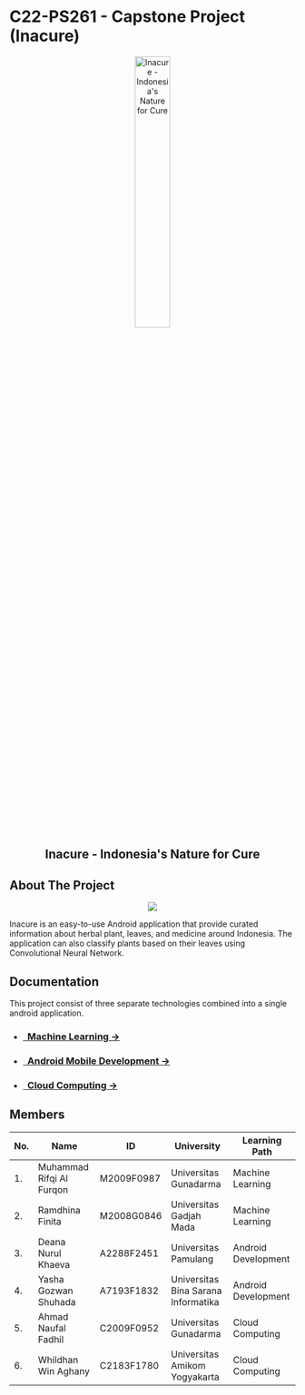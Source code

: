 # C22-PS261 - Capstone Project (Inacure)

<p align="center">
  <img width="35%" src="https://user-images.githubusercontent.com/71868613/173235780-998cbb78-7dc8-4c42-9213-2cedffe42d84.png" alt="Inacure - Indonesia's Nature for Cure"><br>
  <h2 align="center">Inacure - Indonesia's Nature for Cure</h2>
</p>

## About The Project

<p align="center">
  <img src="https://user-images.githubusercontent.com/71868613/173239047-12292f83-eab9-4f45-becd-0bd6e9cb3989.gif"><br>
</p>
Inacure is an easy-to-use Android application that provide curated information about herbal plant, leaves, and medicine around Indonesia. The application can also classify plants based on their leaves using Convolutional Neural Network.

## Documentation

This project consist of three separate technologies combined into a single android application.

- ### [&nbsp;&nbsp;Machine Learning &rarr;](https://github.com/rifqoi/Inacure-Machine-Learning)
- ### [&nbsp;&nbsp;Android Mobile Development &rarr;](https://github.com/yashagozwan/inacure-app)
- ### [&nbsp;&nbsp;Cloud Computing &rarr;](https://github.com/naufal360/inacure-api)

## Members


|No.| Name        |ID           | University  | Learning Path|
|---| ------------- |-------------| -----|---|
|1.| Muhammad Rifqi Al Furqon      |M2009F0987 | Universitas Gunadarma | Machine Learning
|2.| Ramdhina Finita| M2008G0846 |    Universitas Gadjah Mada | Machine Learning
|3.| Deana Nurul Khaeva | A2288F2451      | Universitas Pamulang| Android Development
|4.| Yasha Gozwan Shuhada | A7193F1832 | Universitas Bina Sarana Informatika | Android Development
|5.| Ahmad Naufal Fadhil | C2009F0952 |  Universitas Gunadarma | Cloud Computing
|6.| Whildhan Win Aghany  |C2183F1780  |   Universitas Amikom Yogyakarta | Cloud Computing


<!-- <tr>
  <th>Name</th>
  <th>Bangkit ID</th>
  <th>University</th>
</tr> -->
